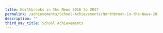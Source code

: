 ```yaml
---
title: Northbrooks in the News 2016 to 2017
permalink: /achievements/School-Achievements/Northbrook-in-the-News-2016-2017/permalink/
description: ""
third_nav_title: School Achievements
---
```


